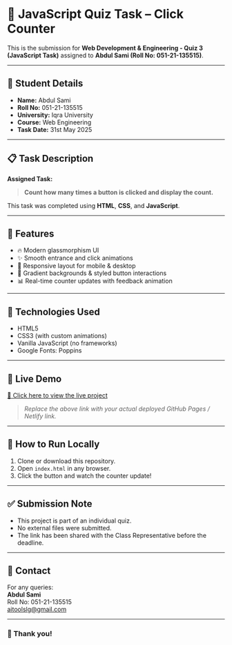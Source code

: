 # 🧠 JavaScript Quiz Task – Click Counter

This is the submission for **Web Development & Engineering - Quiz 3 (JavaScript Task)** assigned to **Abdul Sami (Roll No: 051-21-135515)**.

---

## 👤 Student Details

- **Name:** Abdul Sami  
- **Roll No:** 051-21-135515  
- **University:** Iqra University  
- **Course:** Web Engineering  
- **Task Date:** 31st May 2025

---

## 📋 Task Description

**Assigned Task:**

> **Count how many times a button is clicked and display the count.**

This task was completed using **HTML**, **CSS**, and **JavaScript**.

---

## 🌟 Features

- 🔥 Modern glassmorphism UI
- ✨ Smooth entrance and click animations
- 📱 Responsive layout for mobile & desktop
- 🎨 Gradient backgrounds & styled button interactions
- 📊 Real-time counter updates with feedback animation

---

## 🔧 Technologies Used

- HTML5
- CSS3 (with custom animations)
- Vanilla JavaScript (no frameworks)
- Google Fonts: Poppins

---

## 🚀 Live Demo

[🔗 Click here to view the live project](https://samiaitools.github.io/web-quiz-03/)  
> _Replace the above link with your actual deployed GitHub Pages / Netlify link._

---

## 📁 How to Run Locally

1. Clone or download this repository.
2. Open `index.html` in any browser.
3. Click the button and watch the counter update!

---

## ✅ Submission Note

- This project is part of an individual quiz.
- No external files were submitted.
- The link has been shared with the Class Representative before the deadline.

---

## 📧 Contact

For any queries:  
**Abdul Sami**  
Roll No: 051-21-135515  
aitoolslg@gmail.com

---

### 🏁 Thank you!
